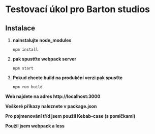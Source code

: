 # Testovací úkol pro Barton studios

## Instalace

1. **nainstalujte node_modules**  
    
    `npm install`

2. **pak spustťte webpack server**  

   `npm start`

3. **Pokud chcete build na produkční verzi pak spusťte** 
 
    `npm run build`

**Web najdete na adres http://localhost:3000**


**Veškeré příkazy naleznete v package.json**


**Pro pojmenování tříd jsem použil Kebab-case (s pomlčkami)**

**Použil jsem webpack a less**